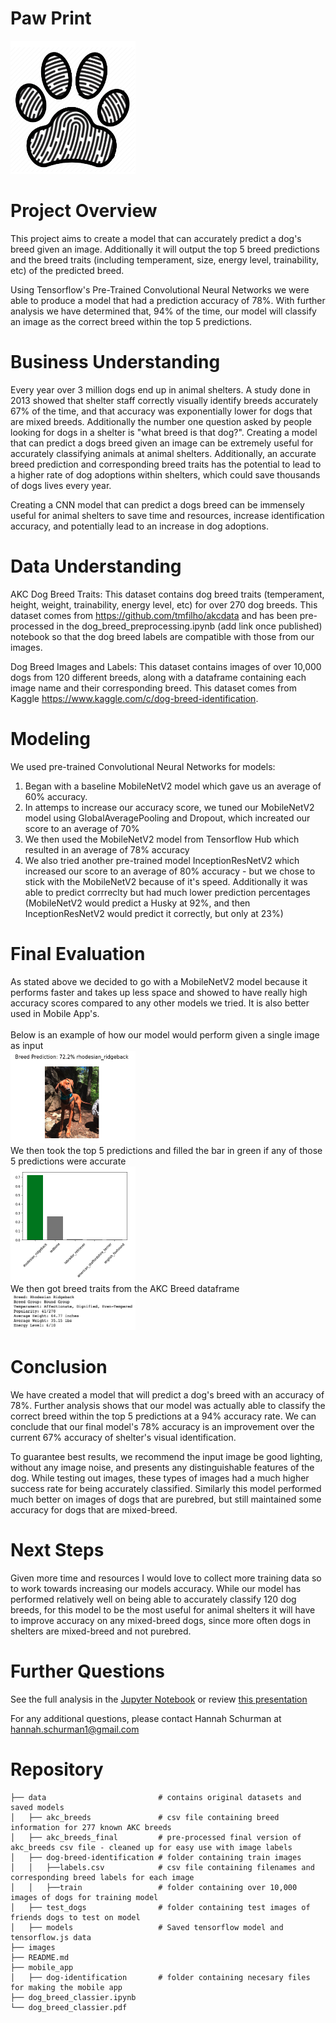 # Paw Print
<img src='images/paw_print.png' width=200/>


# Project Overview
This project aims to create a model that can accurately predict a dog's breed given an image. Additionally it will output the top 5 breed predictions and the breed traits (including temperament, size, energy level, trainability, etc) of the predicted breed.

Using Tensorflow's Pre-Trained Convolutional Neural Networks we were able to produce a model that had a prediction accuracy of 78%. With further analysis we have determined that, 94% of the time, our model will classify an image as the correct breed within the top 5 predictions.


# Business Understanding
Every year over 3 million dogs end up in animal shelters. A study done in 2013 showed that shelter staff correctly visually identify breeds accurately 67% of the time, and that accuracy was exponentially lower for dogs that are mixed breeds. Additionally the number one question asked by people looking for dogs in a shelter is "what breed is that dog?". Creating a model that can predict a dogs breed given an image can be extremely useful for accurately classifying animals at animal shelters. Additionally,  an accurate breed prediction and corresponding breed traits has the potential to lead to a higher rate of dog adoptions within shelters, which could save thousands of dogs lives every year. 

Creating a CNN model that can predict a dogs breed can be immensely useful for animal shelters to save time and resources, increase identification accuracy, and potentially lead to an increase in dog adoptions.


# Data Understanding
AKC Dog Breed Traits: This dataset contains dog breed traits (temperament, height, weight, trainability, energy level, etc) for over 270 dog breeds. This dataset comes from https://github.com/tmfilho/akcdata and has been pre-processed in the dog_breed_preprocessing.ipynb (add link once published) notebook so that the dog breed labels are compatible with those from our images.

Dog Breed Images and Labels: This dataset contains images of over 10,000 dogs from 120 different breeds, along with a dataframe containing each image name and their corresponding breed. This dataset comes from Kaggle https://www.kaggle.com/c/dog-breed-identification.


# Modeling
We used pre-trained Convolutional Neural Networks for models:

1. Began with a baseline MobileNetV2 model which gave us an average of 60% accuracy.
2. In attemps to increase our accuracy score, we tuned our MobileNetV2 model using GlobalAveragePooling and Dropout, which increated our score to an average of 70%
3. We then used the MobileNetV2 model from Tensorflow Hub which resulted in an average of 78% accuracy
4. We also tried another pre-trained model InceptionResNetV2 which increased our score to an average of 80% accuracy - but we chose to stick with the MobileNetV2 because of it's speed. Additionally it was able to predict corrreclty but had much lower prediction percentages (MobileNetV2 would predict a Husky at 92%, and then InceptionResNetV2 would predict it correctly, but only at 23%) 


# Final Evaluation
As stated above we decided to go with a MobileNetV2 model because it performs faster and takes up less space and showed to have really high accuracy scores compared to any other models we tried. It is also better used in Mobile App's. <br>
<br>
Below is an example of how our model would perform given a single image as input<br>
<img src='images/prediction.png' width=200/>
<br>
We then took the top 5 predictions and filled the bar in green if any of those 5 predictions were accurate<br>
<img src='images/top_predictions.png' width=200/>
<br>
We then got breed traits from the AKC Breed dataframe<br>
<img src='images/breed_traits.png' width=200/>


# Conclusion
We have created a model that will predict a dog's breed with an accuracy of 78%. Further analysis shows that our model was actually able to classify the correct breed within the top 5 predictions at a 94% accuracy rate. We can conclude that our final model's 78% accuracy is an improvement over the current 67% accuracy of shelter's visual identification.

To guarantee best results, we recommend the input image be good lighting, without any image noise, and presents any distinguishable features of the dog. While testing out images, these types of images had a much higher success rate for being accurately classified. Similarly this model performed much better on images of dogs that are purebred, but still maintained some accuracy for dogs that are mixed-breed.


# Next Steps
Given more time and resources I would love to collect more training data so to work towards increasing our models accuracy. While our model has performed relatively well on being able to accurately classify 120 dog breeds, for this model to be the most useful for animal shelters it will have to improve accuracy on any mixed-breed dogs, since more often dogs in shelters are mixed-breed and not purebred.

# Further Questions
See the full analysis in the [Jupyter Notebook]() or review [this presentation]()

For any additional questions, please contact Hannah Schurman at [hannah.schurman1@gmail.com](hannah.schurman1@gmail.com)


# Repository
```
├── data                         # contains original datasets and saved models
│   ├── akc_breeds               # csv file containing breed information for 277 known AKC breeds
│   ├── akc_breeds_final         # pre-processed final version of akc_breeds csv file - cleaned up for easy use with image labels
│   ├── dog-breed-identification # folder containing train images
│   │   ├──labels.csv            # csv file containing filenames and corresponding breed labels for each image
│   │   ├──train                 # folder containing over 10,000 images of dogs for training model
│   ├── test_dogs                # folder containing test images of friends dogs to test on model
│   ├── models                   # Saved tensorflow model and tensorflow.js data
├── images                       
├── README.md
├── mobile_app
│   ├── dog-identification       # folder containing necesary files for making the mobile app
├── dog_breed_classier.ipynb
└── dog_breed_classier.pdf
```
